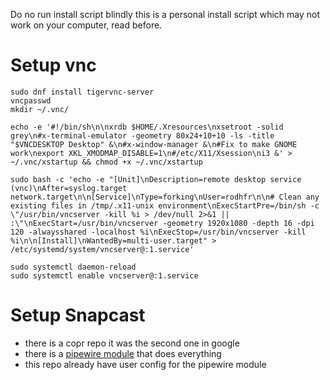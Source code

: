 Do no run install script blindly this is a personal install script which may not work on your computer, read before.

# Setup vnc
```
sudo dnf install tigervnc-server
vncpasswd
mkdir ~/.vnc/

echo -e '#!/bin/sh\n\nxrdb $HOME/.Xresources\nxsetroot -solid grey\n#x-terminal-emulator -geometry 80x24+10+10 -ls -title "$VNCDESKTOP Desktop" &\n#x-window-manager &\n#Fix to make GNOME work\nexport XKL_XMODMAP_DISABLE=1\n#/etc/X11/Xsession\ni3 &' > ~/.vnc/xstartup && chmod +x ~/.vnc/xstartup

sudo bash -c 'echo -e "[Unit]\nDescription=remote desktop service (vnc)\nAfter=syslog.target network.target\n\n[Service]\nType=forking\nUser=rodhfr\n\n# Clean any existing files in /tmp/.x11-unix environment\nExecStartPre=/bin/sh -c \"/usr/bin/vncserver -kill %i > /dev/null 2>&1 || :\"\nExecStart=/usr/bin/vncserver -geometry 1920x1080 -depth 16 -dpi 120 -alwaysshared -localhost %i\nExecStop=/usr/bin/vncserver -kill %i\n\n[Install]\nWantedBy=multi-user.target" > /etc/systemd/system/vncserver@:1.service'

sudo systemctl daemon-reload
sudo systemctl enable vncserver@:1.service
```

# Setup Snapcast
 * there is a copr repo it was the second one in google
 * there is a [pipewire module](https://docs.pipewire.org/page_module_snapcast_discover.html) that does everything  
 * this repo already have user config for the pipewire module
